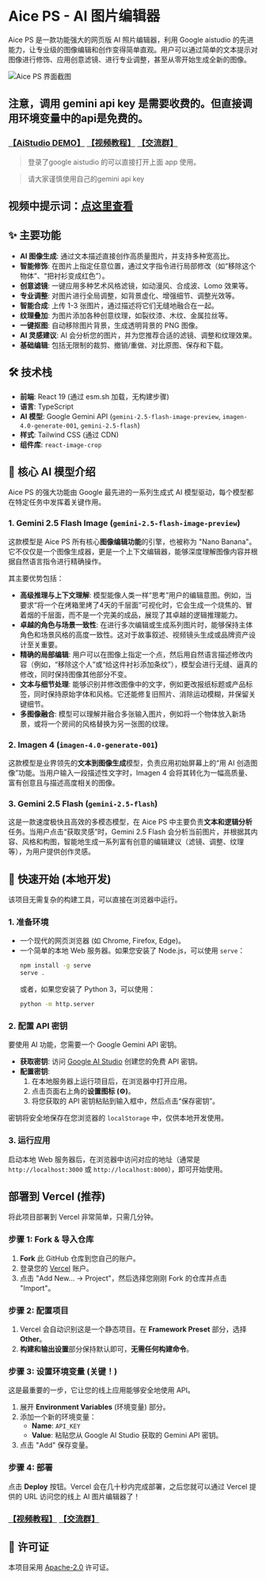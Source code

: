 # Aice PS - AI 图片编辑器

Aice PS 是一款功能强大的网页版 AI 照片编辑器，利用 Google aistudio 的先进能力，让专业级的图像编辑和创作变得简单直观。用户可以通过简单的文本提示对图像进行修饰、应用创意滤镜、进行专业调整，甚至从零开始生成全新的图像。

![Aice PS 界面截图](https://storage.googleapis.com/gweb-developer-goog-blog-assets/images/gemini-2-5-flash-prompt-based-image-editing.original.png)

## 注意，调用 gemini api key 是需要收费的。但直接调用环境变量中的api是免费的。

### [【AiStudio DEMO】](https://ai.studio/apps/drive/1JSVTWc7Pe1GfLLrQcBWPZF_yH_80xUGg)  [【视频教程】](https://www.bilibili.com/video/BV1y6e2z3EDS/)  [【交流群】](https://cnb.cool/fuliai/comfyui/-/issues/11) 

> 登录了google aistudio 的可以直接打开上面 app 使用。

> 请大家谨慎使用自己的gemini api key

## 视频中提示词：[点这里查看](prompt.md)

## ✨ 主要功能

- **AI 图像生成**: 通过文本描述直接创作高质量图片，并支持多种宽高比。
- **智能修饰**: 在图片上指定任意位置，通过文字指令进行局部修改（如“移除这个物体”、“把衬衫变成红色”）。
- **创意滤镜**: 一键应用多种艺术风格滤镜，如动漫风、合成波、Lomo 效果等。
- **专业调整**: 对图片进行全局调整，如背景虚化、增强细节、调整光效等。
- **智能合成**: 上传 1-3 张图片，通过描述将它们无缝地融合在一起。
- **纹理叠加**: 为图片添加各种创意纹理，如裂纹漆、木纹、金属拉丝等。
- **一键抠图**: 自动移除图片背景，生成透明背景的 PNG 图像。
- **AI 灵感建议**: AI 会分析您的图片，并为您推荐合适的滤镜、调整和纹理效果。
- **基础编辑**: 包括无限制的裁剪、撤销/重做、对比原图、保存和下载。

## 🛠️ 技术栈

- **前端**: React 19 (通过 esm.sh 加载，无构建步骤)
- **语言**: TypeScript
- **AI 模型**: Google Gemini API (`gemini-2.5-flash-image-preview`, `imagen-4.0-generate-001`, `gemini-2.5-flash`)
- **样式**: Tailwind CSS (通过 CDN)
- **组件库**: `react-image-crop`

## 🎨 核心 AI 模型介绍

Aice PS 的强大功能由 Google 最先进的一系列生成式 AI 模型驱动，每个模型都在特定任务中发挥着关键作用。

### 1. Gemini 2.5 Flash Image (`gemini-2.5-flash-image-preview`)

这款模型是 Aice PS 所有核心**图像编辑功能**的引擎，也被称为 "Nano Banana"。它不仅仅是一个图像生成器，更是一个上下文编辑器，能够深度理解图像内容并根据自然语言指令进行精确操作。

其主要优势包括：

-   **高级推理与上下文理解**: 模型能像人类一样“思考”用户的编辑意图。例如，当要求“将一个在烤箱里烤了4天的千层面”可视化时，它会生成一个烧焦的、冒着烟的千层面，而不是一个完美的成品，展现了其卓越的逻辑推理能力。
-   **卓越的角色与场景一致性**: 在进行多次编辑或生成系列图片时，能够保持主体角色和场景风格的高度一致性。这对于故事叙述、视频镜头生成或品牌资产设计至关重要。
-   **精确的局部编辑**: 用户可以在图像上指定一个点，然后用自然语言描述修改内容（例如，“移除这个人”或“给这件衬衫添加条纹”），模型会进行无缝、逼真的修改，同时保持图像其他部分不变。
-   **文本与细节处理**: 能够识别并修改图像中的文字，例如更改报纸标题或产品标签，同时保持原始字体和风格。它还能修复旧照片、消除运动模糊，并保留关键细节。
-   **多图像融合**: 模型可以理解并融合多张输入图片，例如将一个物体放入新场景，或将一个房间的风格替换为另一张图的纹理。

### 2. Imagen 4 (`imagen-4.0-generate-001`)

这款模型是业界领先的**文本到图像生成**模型，负责应用初始屏幕上的“用 AI 创造图像”功能。当用户输入一段描述性文字时，Imagen 4 会将其转化为一幅高质量、富有创意且与描述高度相关的图像。

### 3. Gemini 2.5 Flash (`gemini-2.5-flash`)

这是一款速度极快且高效的多模态模型，在 Aice PS 中主要负责**文本和逻辑分析**任务。当用户点击“获取灵感”时，Gemini 2.5 Flash 会分析当前图片，并根据其内容、风格和构图，智能地生成一系列富有创意的编辑建议（滤镜、调整、纹理等），为用户提供创作灵感。

## 🚀 快速开始 (本地开发)

该项目无需复杂的构建工具，可以直接在浏览器中运行。

### 1. 准备环境

- 一个现代的网页浏览器 (如 Chrome, Firefox, Edge)。
- 一个简单的本地 Web 服务器。如果您安装了 Node.js，可以使用 `serve`：
  ```bash
  npm install -g serve
  serve .
  ```
  或者，如果您安装了 Python 3，可以使用：
  ```bash
  python -m http.server
  ```

### 2. 配置 API 密钥

要使用 AI 功能，您需要一个 Google Gemini API 密钥。

- **获取密钥**: 访问 [Google AI Studio](https://aistudio.google.com/app/apikey) 创建您的免费 API 密钥。
- **配置密钥**:
  1. 在本地服务器上运行项目后，在浏览器中打开应用。
  2. 点击页面右上角的**设置图标 (⚙️)**。
  3. 将您获取的 API 密钥粘贴到输入框中，然后点击“保存密钥”。
  
密钥将安全地保存在您浏览器的 `localStorage` 中，仅供本地开发使用。

### 3. 运行应用

启动本地 Web 服务器后，在浏览器中访问对应的地址（通常是 `http://localhost:3000` 或 `http://localhost:8000`），即可开始使用。

## 部署到 Vercel (推荐)

将此项目部署到 Vercel 非常简单，只需几分钟。

### 步骤 1: Fork & 导入仓库

1.  **Fork** 此 GitHub 仓库到您自己的账户。
2.  登录您的 [Vercel](https://vercel.com/) 账户。
3.  点击 "Add New... -> Project"，然后选择您刚刚 Fork 的仓库并点击 "Import"。

### 步骤 2: 配置项目

1.  Vercel 会自动识别这是一个静态项目。在 **Framework Preset** 部分，选择 **Other**。
2.  **构建和输出设置**部分保持默认即可，**无需任何构建命令**。

### 步骤 3: 设置环境变量 (关键！)

这是最重要的一步，它让您的线上应用能够安全地使用 API。

1.  展开 **Environment Variables** (环境变量) 部分。
2.  添加一个新的环境变量：
    - **Name**: `API_KEY`
    - **Value**: 粘贴您从 Google AI Studio 获取的 Gemini API 密钥。
3.  点击 "Add" 保存变量。

### 步骤 4: 部署

点击 **Deploy** 按钮。Vercel 会在几十秒内完成部署，之后您就可以通过 Vercel 提供的 URL 访问您的线上 AI 图片编辑器了！

###  [【视频教程】](https://www.bilibili.com/video/BV1y6e2z3EDS/)  [【交流群】](https://cnb.cool/fuliai/comfyui/-/issues/11) 

## 📄 许可证

本项目采用 [Apache-2.0](./LICENSE) 许可证。
